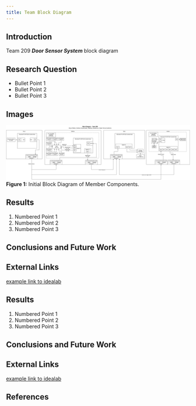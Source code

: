 ```yaml
---
title: Team Block Diagram
---
```


## Introduction

Team 209 **_Door Sensor System_** block diagram

## Research Question

* Bullet Point 1
* Bullet Point 2
* Bullet Point 3

## Images

![Block Diagram](BlockDiagram.jpg)
**Figure 1:** Initial Block Diagram of Member Components.


## Results

1. Numbered Point 1
1. Numbered Point 2
1. Numbered Point 3

## Conclusions and Future Work

## External Links

[example link to idealab](https://idealab.asu.edu)


## Results

1. Numbered Point 1
1. Numbered Point 2
1. Numbered Point 3

## Conclusions and Future Work

## External Links

[example link to idealab](https://idealab.asu.edu)


## References


